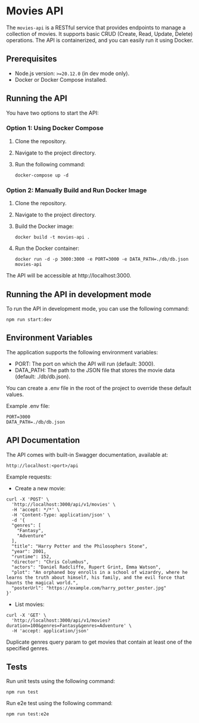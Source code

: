 # Movies API

The `movies-api` is a RESTful service that provides endpoints to manage a collection of movies. It supports basic CRUD (Create, Read, Update, Delete) operations. The API is containerized, and you can easily run it using Docker.

## Prerequisites

- Node.js version: `>=20.12.0` (in dev mode only).
- Docker or Docker Compose installed.

## Running the API

You have two options to start the API:

### Option 1: Using Docker Compose

1. Clone the repository.
2. Navigate to the project directory.
3. Run the following command:

   ```
   docker-compose up -d
   ```

### Option 2: Manually Build and Run Docker Image

1. Clone the repository.
2. Navigate to the project directory.
3. Build the Docker image:

   ```
   docker build -t movies-api .
   ```

4. Run the Docker container:

   ```
   docker run -d -p 3000:3000 -e PORT=3000 -e DATA_PATH=./db/db.json movies-api
   ```

The API will be accessible at http://localhost:3000.

## Running the API in development mode

To run the API in development mode, you can use the following command:

```
npm run start:dev
```

## Environment Variables

The application supports the following environment variables:

- PORT: The port on which the API will run (default: 3000).
- DATA_PATH: The path to the JSON file that stores the movie data (default: ./db/db.json).

You can create a .env file in the root of the project to override these default values.

Example .env file:

```
PORT=3000
DATA_PATH=./db/db.json
```

## API Documentation

The API comes with built-in Swagger documentation, available at:

```
http://localhost:<port>/api
```

Example requests:

- Create a new movie:

```
curl -X 'POST' \
  'http://localhost:3000/api/v1/movies' \
  -H 'accept: */*' \
  -H 'Content-Type: application/json' \
  -d '{
  "genres": [
    "Fantasy",
    "Adventure"
  ],
  "title": "Harry Potter and the Philosophers Stone",
  "year": 2001,
  "runtime": 152,
  "director": "Chris Columbus",
  "actors": "Daniel Radcliffe, Rupert Grint, Emma Watson",
  "plot": "An orphaned boy enrolls in a school of wizardry, where he learns the truth about himself, his family, and the evil force that haunts the magical world.",
  "posterUrl": "https://example.com/harry_potter_poster.jpg"
}'

```

- List movies:

```
curl -X 'GET' \
  'http://localhost:3000/api/v1/movies?duration=100&genres=Fantasy&genres=Adventure' \
  -H 'accept: application/json'
```

Duplicate genres query param to get movies that contain at least one of the specified genres.

## Tests

Run unit tests using the following command:

```
npm run test
```

Run e2e test using the following command:

```
npm run test:e2e
```
